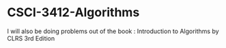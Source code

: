 # CSCI-3412-Algorithms
I will also be doing problems out of the book : Introduction to Algorithms by CLRS 3rd Edition
